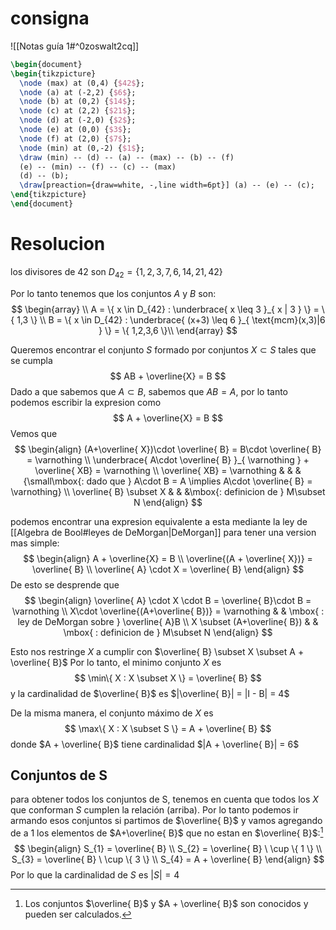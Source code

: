 # consigna
![[Notas guía 1#^0zoswalt2cq]]

```tikz
\begin{document}
\begin{tikzpicture}
  \node (max) at (0,4) {$42$};
  \node (a) at (-2,2) {$6$};
  \node (b) at (0,2) {$14$};
  \node (c) at (2,2) {$21$};
  \node (d) at (-2,0) {$2$};
  \node (e) at (0,0) {$3$};
  \node (f) at (2,0) {$7$};
  \node (min) at (0,-2) {$1$};
  \draw (min) -- (d) -- (a) -- (max) -- (b) -- (f)
  (e) -- (min) -- (f) -- (c) -- (max)
  (d) -- (b);
  \draw[preaction={draw=white, -,line width=6pt}] (a) -- (e) -- (c);
\end{tikzpicture}
\end{document}
```



# Resolucion
los divisores de 42 son $D_{42} = \{ 1,2,3,7,6,14,21,42 \}$

Por lo tanto tenemos que los conjuntos $A$ y $B$ son:
$$
\begin{array} \\
A = \{ x \in D_{42} : \underbrace{ x \leq 3 }_{ x | 3 } \} = \{ 1,3 \}   \\
B = \{ x \in D_{42} : \underbrace{ (x+3) \leq 6 }_{ \text{mcm}(x,3)|6 } \} = \{ 1,2,3,6 \}\\
\end{array}
$$


Queremos encontrar el conjunto $S$ formado por conjuntos $X \subset S$ tales que se cumpla
$$
AB + \overline{X} = B
$$
Dado a que sabemos que $A \subset B$, sabemos que $AB = A$, por lo tanto podemos escribir la expresion como
$$
A + \overline{X} = B
$$
Vemos que
$$
\begin{align}
(A+\overline{ X})\cdot \overline{ B} = B\cdot \overline{ B} = \varnothing \\
\underbrace{ A\cdot \overline{ B} }_{ \varnothing } + \overline{ XB} = \varnothing \\
\overline{ XB} = \varnothing  &  & &{\small\mbox{: dado que } A\cdot B = A \implies A\cdot \overline{ B} = \varnothing} \\
\overline{ B} \subset X  &  & &\mbox{: definicion de } M\subset N
\end{align}
$$

podemos encontrar una expresion equivalente a esta mediante la ley de [[Algebra de Bool#leyes de DeMorgan|DeMorgan]] para 
tener una version mas simple:
$$
\begin{align}
A + \overline{X} = B  \\
\overline{(A + \overline{ X})} = \overline{ B} \\
\overline{ A} \cdot X = \overline{ B}
\end{align}
$$
De esto se desprende que 
$$
\begin{align}
\overline{ A} \cdot X \cdot B = \overline{ B}\cdot B = \varnothing \\
X\cdot \overline{(A+\overline{ B})} = \varnothing  & &  \mbox{ : ley de DeMorgan sobre } \overline{ A}B \\
X \subset (A+\overline{ B})  &  & \mbox{ : definicion de } M\subset N
\end{align}
$$

Esto nos restringe $X$ a cumplir con $\overline{ B} \subset X \subset A + \overline{ B}$
Por lo tanto, el minimo conjunto $X$ es
$$
\min\{ X : X \subset X \} = \overline{ B}
$$
y la cardinalidad de $\overline{ B}$ es $|\overline{ B}| = |I - B| = 4$

De la misma manera, el conjunto máximo de $X$ es
$$
\max\{ X : X \subset S \} = A + \overline{ B}
$$
donde $A + \overline{ B}$ tiene cardinalidad $|A + \overline{ B}| = 6$


## Conjuntos de S
para obtener todos los conjuntos de S, tenemos en cuenta que todos los $X$ que conforman $S$ cumplen la relación (arriba). 
Por lo tanto podemos ir armando esos conjuntos si partimos de $\overline{ B}$ y vamos agregando de a 1 los elementos de $A+\overline{ B}$ que 
no estan en $\overline{ B}$:[^1]
$$
\begin{align}
S_{1} = \overline{ B}  \\
S_{2} = \overline{ B} \ \cup  \{ 1 \} \\
S_{3} = \overline{ B} \ \cup  \{ 3 \} \\
S_{4} = A + \overline{ B}
\end{align}
$$
Por lo que la cardinalidad de $S$ es $|S| = 4$

[^1]: Los conjuntos $\overline{ B}$ y $A + \overline{ B}$ son conocidos y pueden ser calculados.

